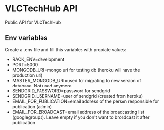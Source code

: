VLCTechHub API
==============

Public API for VLCTechHub


Env variables
-------------

Create a .env file and fill this variables with propiate values:

 - RACK_ENV=development
 - PORT=5000
 - MONGODB_URI=mongo uri for testing db (heroku will have the production uri)
 - MASTER_MONGODB_URI=used for migrating to new version of database. Not used anymore.
 - SENDGRID_PASSWORD=password for sendgrid
 - SENDGRID_USERNAME=user of sendgrid (created from heroku)
 - EMAIL_FOR_PUBLICATION=email address of the person responsible for publication (admin)
 - EMAIL_FOR_BROADCAST=email address of the broadcasting list (googlegroups). Leave empty if you don't want to broadcast it after publication